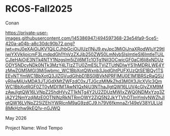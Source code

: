 # RCOS-Fall2025

Conan

https://private-user-images.githubusercontent.com/145386947/494597368-23e54fa9-5ce5-420a-a04b-a8c30dc90b72.png?jwt=eyJ0eXAiOiJKV1QiLCJhbGciOiJIUzI1NiJ9.eyJpc3MiOiJnaXRodWIuY29tIiwiYXVkIjoicmF3LmdpdGh1YnVzZXJjb250ZW50LmNvbSIsImtleSI6ImtleTUiLCJleHAiOjE3NTk4NTY1NzgsIm5iZiI6MTc1OTg1NjI3OCwicGF0aCI6Ii8xNDUzODY5NDcvNDk0NTk3MzY4LTIzZTU0ZmE5LTVjZTUtNDIwYS1hMDRiLWE4YzMwZGM5MGI3Mi5wbmc_WC1BbXotQWxnb3JpdGhtPUFXUzQtSE1BQy1TSEEyNTYmWC1BbXotQ3JlZGVudGlhbD1BS0lBVkNPRFlMU0E1M1BRSzRaQSUyRjIwMjUxMDA3JTJGdXMtZWFzdC0xJTJGczMlMkZhd3M0X3JlcXVlc3QmWC1BbXotRGF0ZT0yMDI1MTAwN1QxNjU3NThaJlgtQW16LUV4cGlyZXM9MzAwJlgtQW16LVNpZ25hdHVyZT1kNTg4Y2U2ZDUzMWIxZWQ0NDMxYzg3ZjA2Y2NmYzdjMzE0OTNlNzRkNTRmOWY2ZjQ5N2JkYTVhOTlmYmIyNWZhJlgtQW16LVNpZ25lZEhlYWRlcnM9aG9zdCJ9.h79V6fkmnaZr149eV38YULUd8MkHzhw9kEQ1v-nGJWQ

May 2026

Project Name: Wind Tempo
